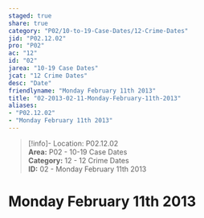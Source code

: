 ```yaml
---  
staged: true  
share: true  
category: "P02/10-to-19-Case-Dates/12-Crime-Dates"  
jid: "P02.12.02"  
pro: "P02"  
ac: "12"  
id: "02"  
jarea: "10-19 Case Dates"  
jcat: "12 Crime Dates"  
desc: "Date"  
friendlyname: "Monday February 11th 2013"  
title: "02-2013-02-11-Monday-February-11th-2013"  
aliases:   
- "P02.12.02"  
- "Monday February 11th 2013"  
---  
```

>[!info]- Location: P02.12.02  
>**Area:** P02 - 10-19 Case Dates  
>**Category:** 12 - 12 Crime Dates  
>**ID:** 02 - Monday February 11th 2013  
  
# Monday February 11th 2013  
